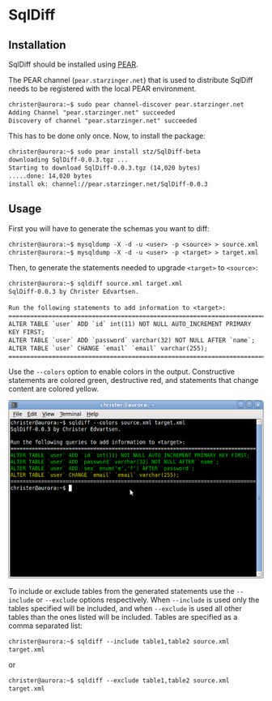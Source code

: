 SqlDiff
=======
Installation
------------
SqlDiff should be installed using [PEAR](http://pear.php.net/).

The PEAR channel (`pear.starzinger.net`) that is used to distribute SqlDiff needs to be registered with the local PEAR environment.

    christer@aurora:~$ sudo pear channel-discover pear.starzinger.net
    Adding Channel "pear.starzinger.net" succeeded
    Discovery of channel "pear.starzinger.net" succeeded

This has to be done only once. Now, to install the package:

    christer@aurora:~$ sudo pear install stz/SqlDiff-beta
    downloading SqlDiff-0.0.3.tgz ...
    Starting to download SqlDiff-0.0.3.tgz (14,020 bytes)
    .....done: 14,020 bytes
    install ok: channel://pear.starzinger.net/SqlDiff-0.0.3
    
Usage
-----
First you will have to generate the schemas you want to diff:

    christer@aurora:~$ mysqldump -X -d -u <user> -p <source> > source.xml
    christer@aurora:~$ mysqldump -X -d -u <user> -p <target> > target.xml
    
Then, to generate the statements needed to upgrade `<target>` to `<source>`:    
     
    christer@aurora:~$ sqldiff source.xml target.xml 
    SqlDiff-0.0.3 by Christer Edvartsen.

    Run the following statements to add information to <target>:
    ================================================================================
    ALTER TABLE `user` ADD `id` int(11) NOT NULL AUTO_INCREMENT PRIMARY KEY FIRST;
    ALTER TABLE `user` ADD `password` varchar(32) NOT NULL AFTER `name`;
    ALTER TABLE `user` CHANGE `email` `email` varchar(255);
    ================================================================================

Use the `--colors` option to enable colors in the output. Constructive statements are colored green, destructive red, and statements that change content are colored yellow.

![Screenshot](https://github.com/christeredvartsen/sqldiff/raw/master/screenshots/sqldiff-colors.png "Output when using the --colors option")

To include or exclude tables from the generated statements use the `--include` or `--exclude` options respectively. When `--include` is used only the tables specified will be included, and when `--exclude` is used all other tables than the ones listed will be included. Tables are specified as a comma separated list:

    christer@aurora:~$ sqldiff --include table1,table2 source.xml target.xml
    
or
 
    christer@aurora:~$ sqldiff --exclude table1,table2 source.xml target.xml    
